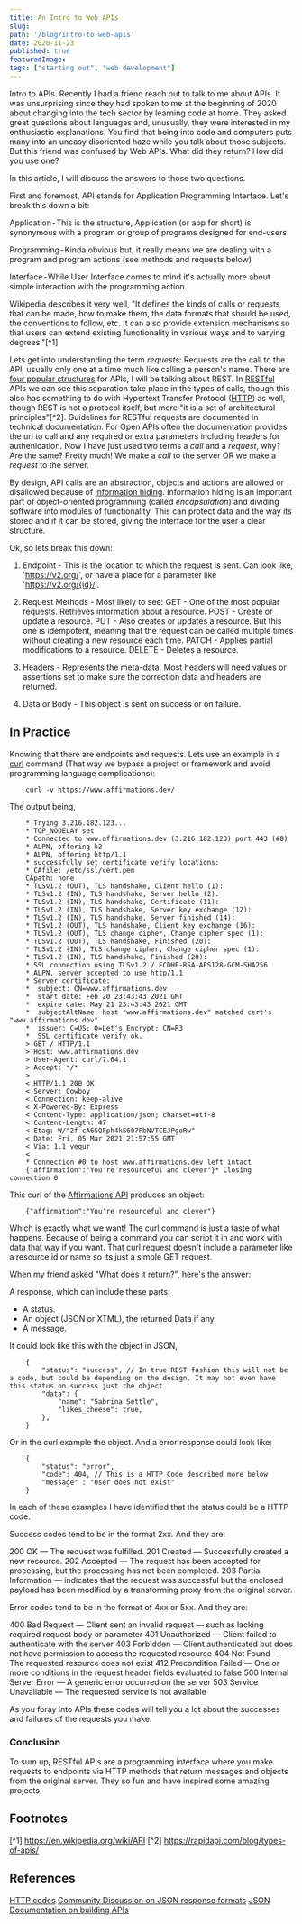 ```yaml
---
title: An Intro to Web APIs
slug: 
path: '/blog/intro-to-web-apis'
date: 2020-11-23
published: true 
featuredImage: 
tags: ["starting out", "web development"]
---
```


Intro to APIs 
Recently I had a friend reach out to talk to me about APIs. It was unsurprising since they had spoken to me at the beginning of 2020 about changing into the tech sector by learning code at home. They asked great questions about languages and, unusually, they were interested in my enthusiastic explanations. You find that being into code and computers puts many into an uneasy disoriented haze while you talk about those subjects. But this friend was confused by Web APIs. What did they return? How did you use one? 

In this article, I will discuss the answers to those two questions.

First and foremost, API stands for Application Programming Interface. Let's break this down a bit:

Application - This is the structure, Application (or app for short) is synonymous with a program or group of programs designed for end-users.

Programming - Kinda obvious but, it really means we are dealing with a program and program actions (see methods and requests below)

Interface - While User Interface comes to mind it's actually more about simple interaction with the programming action.
 
Wikipedia describes it very well, "It defines the kinds of calls or requests that can be made, how to make them, the data formats that should be used, the conventions to follow, etc. It can also provide extension mechanisms so that users can extend existing functionality in various ways and to varying degrees."[^1]

Lets get into understanding the term *requests*: Requests are the call to the API, usually only one at a time much like calling a person's name. There are [four popular structures](https://rapidapi.com/blog/types-of-apis/) for APIs, I will be talking about REST.
In [RESTful](https://en.wikipedia.org/wiki/Representational_state_transfer) APIs we can see this separation take place in the types of calls, though this also has something to do with Hypertext Transfer Protocol ([HTTP](https://en.wikipedia.org/wiki/Hypertext_Transfer_Protocol)) as well, though REST is not a protocol itself, but more "it is a set of architectural principles"[^2]. Guidelines for RESTful requests are documented in technical documentation. For Open APIs often the documentation provides the url to call and any required or extra parameters including headers for authenication. Now I have just used two terms a *call* and a *request*, why? Are the same? Pretty much! We make a *call* to the server OR we make a *request* to the server.

By design, API calls are an abstraction, objects and actions are allowed or disallowed because of [information hiding](linkhttps://en.wikipedia.org/wiki/Information_hiding). Information hiding is an important part of object-oriented programming (called *encapsulation*) and dividing software into modules of functionality. This can protect data and the way its stored and if it can be stored, giving the interface for the user a clear structure.

Ok, so lets break this down:

1. Endpoint - This is the location to which the request is sent. Can look like, 'https://v2.org/', or have a place for a parameter like 'https://v2.org/{id}/'.

2. Request Methods -
    Most likely to see:
        GET - One of the most popular requests. Retrieves information about a resource.
        POST - Create or update a resource.
        PUT - Also creates or updates a resource. But this one is idempotent, meaning that the request can be called multiple times without creating a new resource each time.
        PATCH - Applies partial modifications to a resource.
        DELETE - Deletes a resource.

3. Headers - Represents the meta-data. Most headers will need values or assertions set to make sure the correction data and headers are returned.

4. Data or Body - This object is sent on success or on failure.

## In Practice

Knowing that there are endpoints and requests. Lets use an example in a [curl](https://linuxize.com/post/curl-command-examples/) command (That way we bypass a project or framework and avoid programming language complications):

```
    curl -v https://www.affirmations.dev/
```

The output being,
```
    * Trying 3.216.182.123...
    * TCP_NODELAY set
    * Connected to www.affirmations.dev (3.216.182.123) port 443 (#0)
    * ALPN, offering h2
    * ALPN, offering http/1.1
    * successfully set certificate verify locations:
    * CAfile: /etc/ssl/cert.pem
    CApath: none
    * TLSv1.2 (OUT), TLS handshake, Client hello (1):
    * TLSv1.2 (IN), TLS handshake, Server hello (2):
    * TLSv1.2 (IN), TLS handshake, Certificate (11):
    * TLSv1.2 (IN), TLS handshake, Server key exchange (12):
    * TLSv1.2 (IN), TLS handshake, Server finished (14):
    * TLSv1.2 (OUT), TLS handshake, Client key exchange (16):
    * TLSv1.2 (OUT), TLS change cipher, Change cipher spec (1):
    * TLSv1.2 (OUT), TLS handshake, Finished (20):
    * TLSv1.2 (IN), TLS change cipher, Change cipher spec (1):
    * TLSv1.2 (IN), TLS handshake, Finished (20):
    * SSL connection using TLSv1.2 / ECDHE-RSA-AES128-GCM-SHA256
    * ALPN, server accepted to use http/1.1
    * Server certificate:
    *  subject: CN=www.affirmations.dev
    *  start date: Feb 20 23:43:43 2021 GMT
    *  expire date: May 21 23:43:43 2021 GMT
    *  subjectAltName: host "www.affirmations.dev" matched cert's "www.affirmations.dev"
    *  issuer: C=US; O=Let's Encrypt; CN=R3
    *  SSL certificate verify ok.
    > GET / HTTP/1.1
    > Host: www.affirmations.dev
    > User-Agent: curl/7.64.1
    > Accept: */*
    >
    < HTTP/1.1 200 OK
    < Server: Cowboy
    < Connection: keep-alive
    < X-Powered-By: Express
    < Content-Type: application/json; charset=utf-8
    < Content-Length: 47
    < Etag: W/"2f-cA6SQFph4kS607FbNVTCEJPgoRw"
    < Date: Fri, 05 Mar 2021 21:57:55 GMT
    < Via: 1.1 vegur
    <
    * Connection #0 to host www.affirmations.dev left intact
    {"affirmation":"You're resourceful and clever"}* Closing connection 0
```

This curl of the [Affirmations API](https://github.com/annthurium/affirmations) produces an object:

```
    {"affirmation":"You're resourceful and clever"}
```

Which is exactly what we want! The curl command is just a taste of what happens. Because of being a command you can script it in and work with data that way if you want. That curl request doesn't include a parameter like a resource id or name so its just a simple GET request.

When my friend asked "What does it return?", here's the answer:

A response, which can include these parts:
- A status.
- An object (JSON or XTML), the returned Data if any.
- A message.

It could look like this with the object in JSON,

```
    {
        "status": "success", // In true REST fashion this will not be a code, but could be depending on the design. It may not even have this status on success just the object
        "data": {
            "name": "Sabrina Settle",
            "likes_cheese": true,
        },
    }
```
Or in the curl example the  object. And a error response could look like:
```
    {
        "status": "error",
        "code": 404, // This is a HTTP Code described more below
        "message" : "User does not exist"
    }
```

In each of these examples I have identified that the status could be a HTTP code.

Success codes tend to be in the format 2xx. And they are:

200 OK — The request was fulfilled.
201 Created — Successfully created a new resource.
202 Accepted — The request has been accepted for processing, but the processing has not been completed.
203 Partial Information — indicates that the request was successful but the enclosed payload has been modified by a transforming proxy from the original server.


Error codes tend to be in the format of 4xx or 5xx. And they are:

400 Bad Request — Client sent an invalid request — such as lacking required request body or parameter
401 Unauthorized — Client failed to authenticate with the server
403 Forbidden — Client authenticated but does not have permission to access the requested resource
404 Not Found — The requested resource does not exist
412 Precondition Failed — One or more conditions in the request header fields evaluated to false
500 Internal Server Error — A generic error occurred on the server
503 Service Unavailable — The requested service is not available

As you foray into APIs these codes will tell you a lot about the successes and failures of the requests you make. 

### Conclusion

To sum up, RESTful APIs are a programming interface where you make requests to endpoints via HTTP methods that return messages and objects from the original server. They so fun and have inspired some amazing projects.

## Footnotes

[^1] https://en.wikipedia.org/wiki/API
[^2] https://rapidapi.com/blog/types-of-apis/

## References
[HTTP codes](https://www.w3.org/Protocols/HTTP/HTRESP.html)
[Community Discussion on JSON response formats](https://stackoverflow.com/questions/12806386/is-there-any-standard-for-json-api-response-format)
[JSON Documentation on building APIs](https://jsonapi.org/)